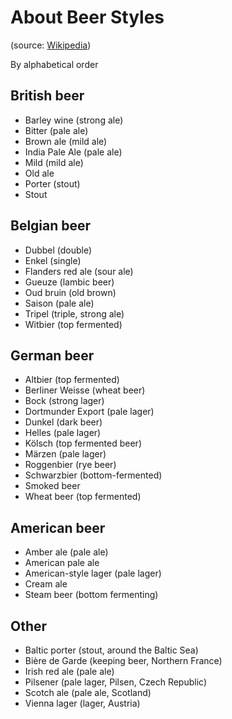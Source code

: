# About Beer Styles

(source: [Wikipedia](http://en.wikipedia.org/wiki/Beer_style))

By alphabetical order

## British beer

* Barley wine (strong ale)
* Bitter (pale ale)
* Brown ale (mild ale)
* India Pale Ale (pale ale)
* Mild (mild ale)
* Old ale
* Porter (stout)
* Stout

## Belgian beer

* Dubbel (double)
* Enkel (single)
* Flanders red ale (sour ale)
* Gueuze (lambic beer)
* Oud bruin (old brown)
* Saison (pale ale)
* Tripel (triple, strong ale)
* Witbier (top fermented)

## German beer

* Altbier (top fermented)
* Berliner Weisse (wheat beer)
* Bock (strong lager)
* Dortmunder Export (pale lager)
* Dunkel (dark beer)
* Helles (pale lager)
* Kölsch (top fermented beer)
* Märzen (pale lager)
* Roggenbier (rye beer)
* Schwarzbier (bottom-fermented)
* Smoked beer
* Wheat beer (top fermented)

## American beer

* Amber ale (pale ale)
* American pale ale
* American-style lager (pale lager)
* Cream ale
* Steam beer (bottom fermenting)

## Other

* Baltic porter (stout, around the Baltic Sea)
* Bière de Garde (keeping beer, Northern France)
* Irish red ale (pale ale)
* Pilsener (pale lager, Pilsen, Czech Republic)
* Scotch ale (pale ale, Scotland)
* Vienna lager (lager, Austria)
